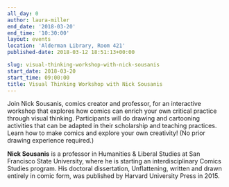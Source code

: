 ```yaml
---
all_day: 0
author: laura-miller
end_date: '2018-03-20'
end_time: '10:30:00'
layout: events
location: 'Alderman Library, Room 421'
published-date: 2018-03-12 18:51:13+00:00

slug: visual-thinking-workshop-with-nick-sousanis
start_date: 2018-03-20
start_time: 09:00:00
title: Visual Thinking Workshop with Nick Sousanis
---
```


Join Nick Sousanis, comics creator and professor, for an interactive workshop that explores how comics can enrich your own critical practice through visual thinking. Participants will do drawing and cartooning activities that can be adapted in their scholarship and teaching practices.  Learn how to make comics and explore your own creativity! (No prior drawing experience required.)

**Nick Sousanis** is a professor in Humanities & Liberal Studies at San Francisco State University, where he is starting an interdisciplinary Comics Studies program. His doctoral dissertation, Unflattening, written and drawn entirely in comic form, was published by Harvard University Press in 2015.
